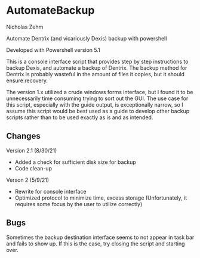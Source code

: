 # AutomateBackup
Nicholas Zehm

Automate Dentrix (and vicariously Dexis) backup with powershell

Developed with Powershell version 5.1

This is a console interface script that provides step by step instructions to backup Dexis, and automate a backup of Dentrix. The backup method for Dentrix is probably wasteful in the amount of files it copies, but it should ensure recovery.

The version 1.x utilized a crude windows forms interface, but I found it to be unnecessarily time consuming trying to sort out the GUI. The use case for this script, especially with the guide output, is exceptionally narrow, so I assume this script would be best used as a guide to develop other backup scripts rather than to be used exactly as is and as intended.

## Changes
Version 2.1 (8/30/21)
* Added a check for sufficient disk size for backup
* Code clean-up

Verson 2 (5/9/21)
* Rewrite for console interface
* Optimized protocol to minimize time, excess storage (Unfortunately, it requires some focus by the user to utilize correctly)

## Bugs
Sometimes the backup destination interface seems to not appear in task bar and fails to show up. If this is the case, try closing the script and starting over. 
